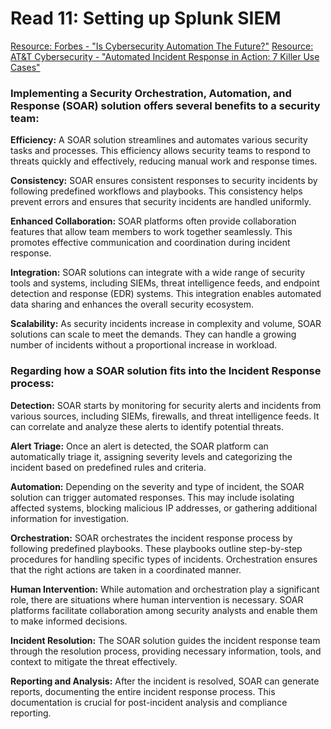 # Read 11: Setting up Splunk SIEM

[Resource: Forbes - "Is Cybersecurity Automation The Future?"](https://www.forbes.com/sites/forbestechcouncil/2019/08/20/is-cybersecurity-automation-the-future/?sh=39f83610589c)
[Resource: AT&T Cybersecurity - "Automated Incident Response in Action: 7 Killer Use Cases"](https://cybersecurity.att.com/blogs/security-essentials/automated-incident-response-in-action-7-killer-use-cases)

### Implementing a Security Orchestration, Automation, and Response (SOAR) solution offers several benefits to a security team:

**Efficiency:** A SOAR solution streamlines and automates various security tasks and processes. This efficiency allows security teams to respond to threats quickly and effectively, reducing manual work and response times.

**Consistency:** SOAR ensures consistent responses to security incidents by following predefined workflows and playbooks. This consistency helps prevent errors and ensures that security incidents are handled uniformly.

**Enhanced Collaboration:** SOAR platforms often provide collaboration features that allow team members to work together seamlessly. This promotes effective communication and coordination during incident response.

**Integration:** SOAR solutions can integrate with a wide range of security tools and systems, including SIEMs, threat intelligence feeds, and endpoint detection and response (EDR) systems. This integration enables automated data sharing and enhances the overall security ecosystem.

**Scalability:** As security incidents increase in complexity and volume, SOAR solutions can scale to meet the demands. They can handle a growing number of incidents without a proportional increase in workload.

### Regarding how a SOAR solution fits into the Incident Response process:

**Detection:** SOAR starts by monitoring for security alerts and incidents from various sources, including SIEMs, firewalls, and threat intelligence feeds. It can correlate and analyze these alerts to identify potential threats.

**Alert Triage:** Once an alert is detected, the SOAR platform can automatically triage it, assigning severity levels and categorizing the incident based on predefined rules and criteria.

**Automation:** Depending on the severity and type of incident, the SOAR solution can trigger automated responses. This may include isolating affected systems, blocking malicious IP addresses, or gathering additional information for investigation.

**Orchestration:** SOAR orchestrates the incident response process by following predefined playbooks. These playbooks outline step-by-step procedures for handling specific types of incidents. Orchestration ensures that the right actions are taken in a coordinated manner.

**Human Intervention:** While automation and orchestration play a significant role, there are situations where human intervention is necessary. SOAR platforms facilitate collaboration among security analysts and enable them to make informed decisions.

**Incident Resolution:** The SOAR solution guides the incident response team through the resolution process, providing necessary information, tools, and context to mitigate the threat effectively.

**Reporting and Analysis:** After the incident is resolved, SOAR can generate reports, documenting the entire incident response process. This documentation is crucial for post-incident analysis and compliance reporting.